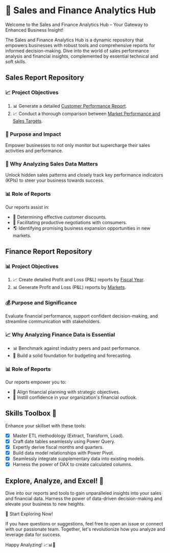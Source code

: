 # 🚀 Sales and Finance Analytics Hub

Welcome to the Sales and Finance Analytics Hub – Your Gateway to Enhanced Business Insight!

The Sales and Finance Analytics Hub is a dynamic repository that empowers businesses with robust tools and comprehensive reports for informed decision-making. Dive into the world of sales performance analysis and financial insights, complemented by essential technical and soft skills.

## Sales Report Repository

### 📈 Project Objectives
1. 📊 Generate a detailed [Customer Performance Report](Customer_net_sales_performance_report.pdf).
2. 📈 Conduct a thorough comparison between [Market Performance and Sales Targets](Market_Performance_report.pdf).

### 🚀 Purpose and Impact
Empower businesses to not only monitor but supercharge their sales activities and performance.

### 🎯 Why Analyzing Sales Data Matters
Unlock hidden sales patterns and closely track key performance indicators (KPIs) to steer your business towards success.

### 📊 Role of Reports
Our reports assist in:
- 🌟 Determining effective customer discounts.
- 💬 Facilitating productive negotiations with consumers.
- 🌎 Identifying promising business expansion opportunities in new markets.

## Finance Report Repository

### 📊 Project Objectives
1. 📈 Create detailed Profit and Loss (P&L) reports by [Fiscal Year](P&LFiscalyears.pdf).
2. 📊 Generate Profit and Loss (P&L) reports by [Markets](Market_Performance_report.pdf).

### 💰 Purpose and Significance
Evaluate financial performance, support confident decision-making, and streamline communication with stakeholders.

### 📈 Why Analyzing Finance Data is Essential
- 📊 Benchmark against industry peers and past performance.
- 📅 Build a solid foundation for budgeting and forecasting.

### 📊 Role of Reports
Our reports empower you to:
- 🚀 Align financial planning with strategic objectives.
- 💼 Instill confidence in your organization's financial outlook.

## Skills Toolbox 🧰

Enhance your skillset with these tools:
- [x] Master ETL methodology (Extract, Transform, Load).
- [x] Craft date tables seamlessly using Power Query.
- [x] Expertly derive fiscal months and quarters.
- [x] Build data model relationships with Power Pivot.
- [x] Seamlessly integrate supplementary data into existing models.
- [x] Harness the power of DAX to create calculated columns.

## Explore, Analyze, and Excel! 🚀

Dive into our reports and tools to gain unparalleled insights into your sales and financial data. Harness the power of data-driven decision-making and elevate your business to new heights.

🚀 Start Exploring Now!

If you have questions or suggestions, feel free to open an issue or connect with our passionate team. Together, let's revolutionize how you analyze and leverage data for success.

Happy Analyzing! 📈📊🚀

